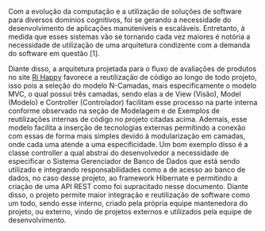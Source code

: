 Com a evolução da computação e a utilização de soluções de software para diversos domínios cognitivos, foi se gerando a necessidade do desenvolvimento de aplicações manuteníveis e escaláveis. Entretanto, à medida que esses sistemas vão se tornando cada vez maiores é notória a necessidade de utilização de uma arquitetura condizente com a demanda do software em questão [1].

Diante disso, a arquitetura projetada para o fluxo de avaliações de produtos no site [Ri Happy](https://www.rihappy.com.br/) favorece a reutilização de código ao longo de todo projeto, isso pois a seleção do modelo N-Camadas, mais especificamente o modelo MVC, o qual possui três camadas, sendo elas a de View (Visão), Model (Modelo) e Controller (Controlador) facilitam esse processo na parte interna conforme observado na seção de Modelagem e de Exemplos de reutilizações internas de código no projeto citadas acima. Ademais, esse modelo facilita a inserção de tecnologias externas permitindo a conexão com essas de forma mais simples devido à modularização em camadas, onde cada uma atende a uma especificidade. Um bom exemplo disso é a classe controller a qual abstrai do desenvolvedor a necessidade de especificar o Sistema Gerenciador de Banco de Dados que está sendo utilizado e integrando responsabilidades como a de acesso ao banco de dados, no caso desse projeto, ao framework Hibernate e permitindo a criação de uma API REST como foi supracitado nesse documento. Diante disso, o projeto permite maior integração e reutilização de software como um todo, sendo esse interno, criado pela própria equipe mantenedora do projeto, ou externo, vindo de projetos externos e utilizados pela equipe de desenvolvimento.
